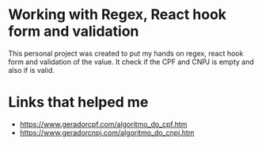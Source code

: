 # Working with Regex, React hook form and validation

This personal project was created to put my hands on regex, react hook form and validation of the value. It check if the CPF and CNPJ is empty and also if is valid.

# Links that helped me

* https://www.geradorcpf.com/algoritmo_do_cpf.htm
* https://www.geradorcnpj.com/algoritmo_do_cnpj.htm
